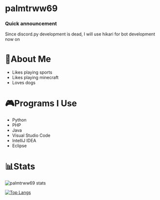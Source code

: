 # palmtrww69

### Quick announcement
Since discord.py development is dead, I will use hikari for bot development now on

# 👋About Me
- Likes playing sports
- Likes playing minecraft
- Loves dogs

# 🎮Programs I Use
- Python
- PHP
- Java
- Visual Studio Code
- IntelliJ IDEA
- Eclipse


# 📊Stats
![palmtrww69 stats](https://github-readme-stats.vercel.app/api?username=palmtrww69&count_private=true&theme=radical&layout=compact)

[![Top Langs](https://github-readme-stats.vercel.app/api/top-langs/?username=palmtrww69&theme=radical&layout=compact)](https://github.com/anuraghazra/github-readme-stats)




